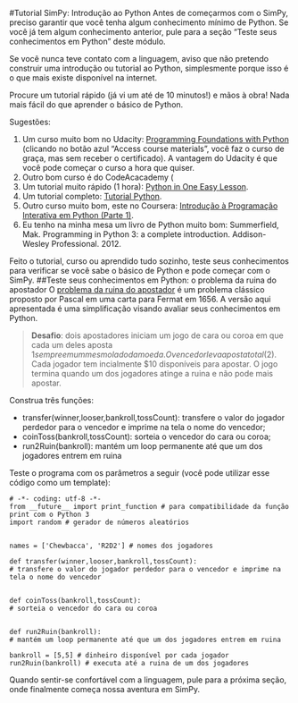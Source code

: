 #Tutorial SimPy: Introdução ao Python
Antes de começarmos com o SimPy, preciso garantir que você tenha algum conhecimento mínimo de Python. Se você já tem algum conhecimento anterior, pule para a seção “Teste seus conhecimentos em Python” deste módulo.

<!---
acho que ficaria melhor inverter a ordem, como comentei anteriormente...
--->

Se você nunca teve contato com a linguagem, aviso que não pretendo construir uma introdução ou tutorial ao Python, simplesmente porque isso é o que mais existe disponível na internet. 

Procure um tutorial rápido (já vi um até de 10 minutos!) e mãos à obra! Nada mais fácil do que aprender o básico de Python.

Sugestões:
1.	Um curso muito bom no Udacity: [Programming Foundations with Python](https://www.udacity.com/course/programming-foundations-with-python--ud036) (clicando no botão azul “Access course materials”, você faz o curso de graça, mas sem receber o certificado). A vantagem do Udacity é que você pode começar o curso a hora que quiser.
2.	Outro bom curso é do CodeAcacademy (
2.	Um tutorial muito rápido (1 hora): [Python in One Easy Lesson](http://cs.stanford.edu/people/nick/python-in-one-easy-lesson/).
3.	Um tutorial completo: [Tutorial Python](http://wiki.python.org.br/Tutorial_Python).
4.	Outro curso muito bom, este no Coursera: [Introdução à Programação Interativa em Python (Parte 1)](https://pt.coursera.org/course/interactivepython1).
5.	Eu tenho na minha mesa um livro de Python muito bom: Summerfield, Mak. Programming in Python 3: a complete introduction. Addison-Wesley Professional. 2012.

<!---
eu gostei do CodeAcademy em 36 h...
e comprei um livro para a Renata - Python for Kids, legalzinho...
--->

Feito o tutorial, curso ou aprendido tudo sozinho, teste seus conhecimentos para verificar se você sabe o básico de Python e pode começar com o SimPy.
##Teste seus conhecimentos em Python: o problema da ruina do apostador
O [problema da ruina do apostador](http://en.wikipedia.org/wiki/Gambler%27s_ruin) é um problema clássico proposto por Pascal em uma carta para Fermat em 1656. A versão aqui apresentada é uma simplificação visando avaliar seus conhecimentos em Python.
> **Desafio**: dois apostadores iniciam um jogo de cara ou coroa em que cada um deles aposta $1 sempre em um mesmo lado da moeda. O vencedor leva aposta total ($2). Cada jogador tem incialmente $10 disponíveis para apostar. O jogo termina quando um dos jogadores atinge a ruina e não pode mais apostar.

Construa três funções:
* transfer(winner,looser,bankroll,tossCount): transfere o valor do jogador perdedor para o vencedor e imprime na tela o nome do vencedor;
* coinToss(bankroll,tossCount): sorteia o vencedor do cara ou coroa;
* run2Ruin(bankroll): mantém um loop permanente até que um dos jogadores entrem em ruina

Teste o programa com os parâmetros a seguir (você pode utilizar esse código como um template):
```
# -*- coding: utf-8 -*-
from __future__ import print_function # para compatibilidade da função print com o Python 3
import random # gerador de números aleatórios


names = ['Chewbacca', 'R2D2'] # nomes dos jogadores

def transfer(winner,looser,bankroll,tossCount):
# transfere o valor do jogador perdedor para o vencedor e imprime na tela o nome do vencedor

   
def coinToss(bankroll,tossCount):
# sorteia o vencedor do cara ou coroa

 
def run2Ruin(bankroll):
# mantém um loop permanente até que um dos jogadores entrem em ruina

bankroll = [5,5] # dinheiro disponível por cada jogador
run2Ruin(bankroll) # executa até a ruina de um dos jogadores
```

<!---
colocar algumas perguntas sobre o código, entrada e sáida para testar os conhecimentos do leitor (tipo quiz,depois de rodar o código)
--->

Quando sentir-se confortável com a linguagem, pule para a próxima seção, onde finalmente começa nossa aventura em SimPy.


